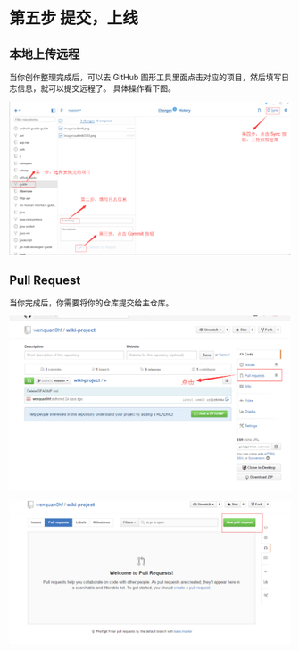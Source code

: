 # 第五步 提交，上线

## 本地上传远程

当你创作整理完成后，可以去 GitHub 图形工具里面点击对应的项目，然后填写日志信息，就可以提交远程了。
具体操作看下图。

![](images/submit.png)

## Pull Request 

当你完成后，你需要将你的仓库提交给主仓库。

![](images/hezuo.png)

![](images/hezuo1.png)





